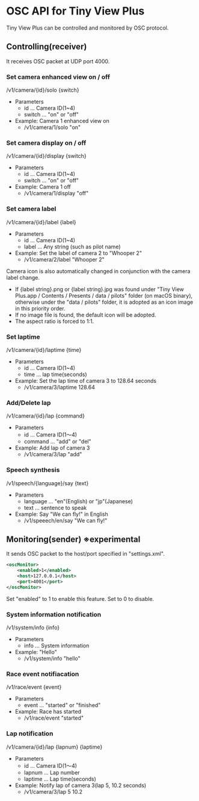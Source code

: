 # OSC API for Tiny View Plus

Tiny View Plus can be controlled and monitored by OSC protocol.

## Controlling(receiver)

It receives OSC packet at UDP port 4000.

### Set camera enhanced view on / off

/v1/camera/{id}/solo {switch}

- Parameters
  - id ... Camera ID(1~4)
  - switch ... "on" or "off"
- Example: Camera 1 enhanced view on
  - /v1/camera/1/solo "on"

### Set camera display on / off

/v1/camera/{id}/display {switch}

- Parameters
  - id ... Camera ID(1~4)
  - switch ... "on" or "off"
- Example: Camera 1 off
  - /v1/camera/1/display "off"

### Set camera label

/v1/camera/{id}/label {label}

- Parameters
  - id ... Camera ID(1~4)
  - label ... Any string (such as pilot name)
- Example: Set the label of camera 2 to "Whooper 2"
  - /v1/camera/2/label "Whooper 2"

Camera icon is also automatically changed in conjunction with the camera label change.

- If {label string}.png or {label string}.jpg was found under "Tiny View Plus.app / Contents / Presents / data / pilots" folder (on macOS binary), otherwise under the "data / pilots" folder,    it is adopted as an icon image in this priority order.
- If no image file is found, the default icon will be adopted.
- The aspect ratio is forced to 1:1.

### Set laptime

/v1/camera/{id}/laptime {time}

- Parameters
  - id ... Camera ID(1~4)
  - time ... lap time(seconds)
- Example: Set the lap time of camera 3 to 128.64 seconds
  - /v1/camera/3/laptime 128.64

### Add/Delete lap

/v1/camera/{id}/lap {command}

- Parameters
  - id ... Camera ID(1～4)
  - command ... "add" or "del"
- Example: Add lap of camera 3
  - /v1/camera/3/lap "add"

### Speech synthesis

/v1/speech/{language}/say {text}

- Parameters
  - language ... "en"(English) or "jp"(Japanese)
  - text ... sentence to speak
- Example: Say "We can fly!" in English
  - /v1/speeech/en/say "We can fly!"

## Monitoring(sender) ※experimental

It sends OSC packet to the host/port specified in "settings.xml".

```xml
<oscMonitor>
    <enabled>1</enabled>
    <host>127.0.0.1</host>
    <port>4001</port>
</oscMonitor>
```

Set "enabled" to 1 to enable this feature. Set to 0 to disable.

### System information notification

/v1/system/info {info}

- Parameters
  - info ... System information
- Example: "Hello"
  - /v1/system/info "hello"

### Race event notifiacation

/v1/race/event {event}

- Parameters
  - event ... "started" or "finished"
- Example: Race has started
  - /v1/race/event "started"

### Lap notification

/v1/camera/{id}/lap {lapnum} {laptime}

- Parameters
  - id ... Camera ID(1～4)
  - lapnum ... Lap number
  - laptime ... Lap time(seconds)
- Example: Notify lap of camera 3(lap 5, 10.2 seconds)
  - /v1/camera/3/lap 5 10.2